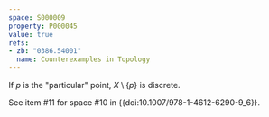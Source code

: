 ```yaml
---
space: S000009
property: P000045
value: true
refs:
- zb: "0386.54001"
  name: Counterexamples in Topology
---
```


If $p$ is the "particular" point, $X \setminus \{p\}$ is discrete.

See item #11 for space #10 in {{doi:10.1007/978-1-4612-6290-9_6}}.
